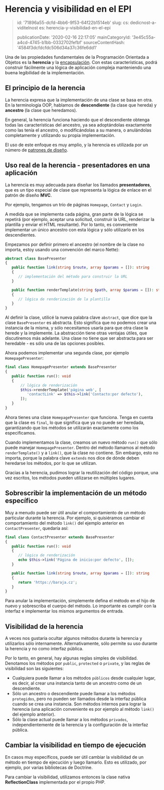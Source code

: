 Herencia y visibilidad en el EPI
================================

> id: '71896a55-dcfd-4bb6-9f53-64f22b1514eb'
> slug:
> 	cs: dedicnost-a-viditelnost
> 	es: herencia-y-visibilidad-en-el-epi
> 
> publicationDate: '2020-02-16 22:17:05'
> mainCategoryId: '3e45c55a-a4cd-4745-b1bb-0332702fefbf'
> sourceContentHash: '4584f3dcfdcfdc506d34a37c36fe6dd1'

Una de las propiedades fundamentales de la Programación Orientada a Objetos es la **herencia** y la <a href="/encapsulación">encapsulación</a>. Con estas características, podrá construir fácilmente una lógica de aplicación compleja manteniendo una buena legibilidad de la implementación.

El principio de la herencia
-------------------

La herencia expresa que la implementación de una clase se basa en otra. En la terminología OOP, hablamos de **descendiente** (la clase que hereda) y **ancestro** (la clase que heredamos).

En general, la herencia funciona haciendo que el descendiente obtenga todas las características del ancestro, ya sea adoptándolas exactamente como las tenía el ancestro, o modificándolas a su manera, o anulándolas completamente y utilizando su propia implementación.

El uso de este enfoque es muy amplio, y la herencia es utilizada por un número de <a href="/design-patterns">patrones de diseño</a>.

Uso real de la herencia - presentadores en una aplicación
--------------------

La herencia es muy adecuada para diseñar los llamados **presentadores**, que es un tipo especial de clase que representa la lógica de enlace en el patrón de diseño **MVC**.

Por ejemplo, tengamos un trío de páginas `Homepage`, `Contact` y `Login`.

A medida que se implementa cada página, gran parte de la lógica se repetirá (por ejemplo, aceptar una solicitud, construir la URL, renderizar la plantilla y enviar el HTML resultante). Por lo tanto, es conveniente implementar un único ancestro con esta lógica y sólo utilizarlo en los descendientes.

Empezamos por definir primero el ancestro (el nombre de la clase no importa, estoy usando una convención del marco Nette):

```php
abstract class BasePresenter
{
   public function link(string $route, array $params = []): string
   {
      // implementación del método para construir la URL
   }

   public function renderTemplate(string $path, array $params = []): string
   {
      // lógica de renderización de la plantilla
   }
}
```

Al definir la clase, utilicé la nueva palabra clave `abstract`, que dice que la clase `BasePresenter` es abstracta. Esto significa que no podemos crear una instancia de la misma, y sólo necesitamos usarla para que otra clase la herede y la implemente. La abstracción tiene otras ventajas útiles, que discutiremos más adelante. Una clase no tiene que ser abstracta para ser heredable - es sólo una de las opciones posibles.

Ahora podemos implementar una segunda clase, por ejemplo `HomepagePresenter`:

```php
final class HomepagePresenter extends BasePresenter
{
   public function run(): void
   {
       // lógica de renderización
       $this->renderTemplate('página web', [
          'contactLink' => $this->link('Contacto:por defecto'),
       ]);
   }
}
```

Ahora tienes una clase `HomepagePresenter` que funciona. Tenga en cuenta que la clase es `final`, lo que significa que ya no puede ser heredada, garantizando que los métodos se utilizarán exactamente como los especificamos.

Cuando implementamos la clase, creamos un nuevo método `run()` que sólo puede manejar `HomepagePresenter`. Dentro del método llamamos al método `renderTemplate()` y a `link()`, que la clase no contiene. Sin embargo, esto no importa, porque la palabra clave `extends` nos dice de dónde deben heredarse los métodos, por lo que se utilizan.

Gracias a la herencia, pudimos lograr la reutilización del código porque, una vez escritos, los métodos pueden utilizarse en múltiples lugares.

Sobrescribir la implementación de un método específico
------------

Muy a menudo puede ser útil anular el comportamiento de un método particular durante la herencia. Por ejemplo, si quisiéramos cambiar el comportamiento del método `link()` del ejemplo anterior en `ContactPresenter`, quedaría así:

```php
final class ContactPresenter extends BasePresenter
{
   public function run(): void
   {
      // lógica de renderización
      echo $this->link('Página de inicio:por defecto', []);
   }

   public function link(string $route, array $params = []): string
   {
      return 'https://baraja.cz';
   }
}
```

Para anular la implementación, simplemente defina el método en el hijo de nuevo y sobrescriba el cuerpo del método. Lo importante es cumplir con la interfaz e implementar los mismos argumentos de entrada.

Visibilidad de la herencia
--------------------------

A veces nos gustaría ocultar algunos métodos durante la herencia y utilizarlos sólo internamente. Alternativamente, sólo permite su uso durante la herencia y no como interfaz pública.

Por lo tanto, en general, hay algunas reglas simples de visibilidad. Denotamos los métodos por `public`, `protected` o `private`, y las reglas de visibilidad son las siguientes:

- Cualquiera puede llamar a los métodos `públicos` desde cualquier lugar, es decir, al crear una instancia tanto de un ancestro como de un descendiente.
- Sólo un ancestro o descendiente puede llamar a los métodos `protegidos`, pero no pueden ser llamados desde la interfaz pública cuando se crea una instancia. Son métodos internos para lograr la herencia (una aplicación conveniente es por ejemplo al método `link()` del ejemplo anterior).
- Sólo la clase actual puede llamar a los métodos `privados`, independientemente de la herencia y la configuración de la interfaz pública.

Cambiar la visibilidad en tiempo de ejecución
----------------------------

En casos muy específicos, puede ser útil cambiar la visibilidad de un método en tiempo de ejecución y luego llamarlo. Esto es utilizado, por ejemplo, por varias bibliotecas de Doctrine.

Para cambiar la visibilidad, utilizamos entonces la clase nativa **ReflectionClass** implementada por el propio PHP.
